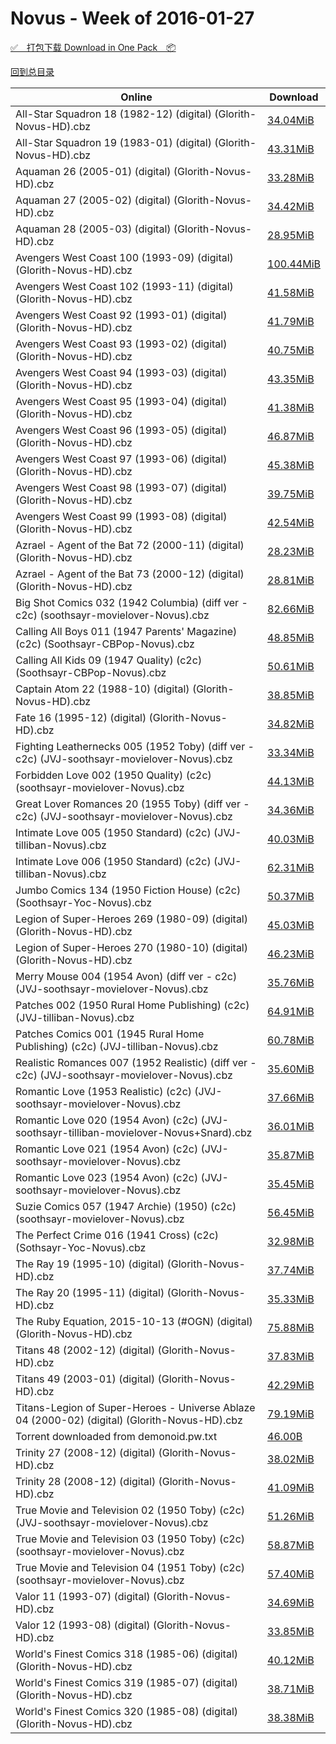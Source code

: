 # Novus - Week of 2016-01-27

[✅&emsp;打包下载 Download in One Pack&emsp;📦](https://pan.baidu.com/s/1qYhyY6o)

[回到总目录](https://github.com/alicewish/markdown/blob/master/Catalogs.md)



Online | Download
--- | ---
All-Star Squadron 18 (1982-12) (digital) (Glorith-Novus-HD).cbz | [34.04MiB](https://pan.baidu.com/s/1qYhyY6o#list/path=%2FNovus%20-%20Week%20of%202016%20Q1%2FNovus%20-%20Week%20of%202016-01-27%2F%E3%82%B5%E3%82%B3%E3%82%BF%E3%82%B9%E3%82%B3%E3%82%B9%E3%82%B3%E3%82%AF%E3%82%A8%E3%82%A2%E3%82%A8%E3%82%BB%E3%82%BF%E3%82%A2%E3%82%A2%E3%82%AA%E3%82%AF%E3%82%B5%E3%82%AA%E3%82%AD%E3%82%B9%E3%82%B9%E3%82%AA%E3%82%B1%E3%82%A2%E3%82%AA%E3%82%A6%E3%82%AF%E3%82%B5%E3%82%A8%E3%82%B7%E3%82%A8&parentPath=%2FNovus%20-%20Week%20of%202016%20Q1)
All-Star Squadron 19 (1983-01) (digital) (Glorith-Novus-HD).cbz | [43.31MiB](https://pan.baidu.com/s/1qYhyY6o#list/path=%2FNovus%20-%20Week%20of%202016%20Q1%2FNovus%20-%20Week%20of%202016-01-27%2F%E3%82%B7%E3%82%A8%E3%82%B7%E3%82%AB%E3%82%BB%E3%82%A8%E3%82%B5%E3%82%B7%E3%82%AD%E3%82%A6%E3%82%BD%E3%82%A4%E3%82%AB%E3%82%B3%E3%82%BF%E3%82%A4%E3%82%A6%E3%82%BD%E3%82%AB%E3%82%A6%E3%82%BF%E3%82%B9%E3%82%BD%E3%82%A2%E3%82%BF%E3%82%B1%E3%82%A4%E3%82%B7%E3%82%A2%E3%82%B5%E3%82%AB%E3%82%B5&parentPath=%2FNovus%20-%20Week%20of%202016%20Q1)
Aquaman 26 (2005-01) (digital) (Glorith-Novus-HD).cbz | [33.28MiB](https://pan.baidu.com/s/1qYhyY6o#list/path=%2FNovus%20-%20Week%20of%202016%20Q1%2FNovus%20-%20Week%20of%202016-01-27%2F%E3%82%B7%E3%82%B7%E3%82%B5%E3%82%AF%E3%82%A2%E3%82%B7%E3%82%B7%E3%82%B7%E3%82%B5%E3%82%A4%E3%82%BD%E3%82%AA%E3%82%AD%E3%82%B1%E3%82%BF%E3%82%A8%E3%82%AB%E3%82%B1%E3%82%AA%E3%82%A4%E3%82%BD%E3%82%BF%E3%82%AF%E3%82%B3%E3%82%A4%E3%82%AA%E3%82%AB%E3%82%A2%E3%82%BF%E3%82%BB%E3%82%B9%E3%82%AA&parentPath=%2FNovus%20-%20Week%20of%202016%20Q1)
Aquaman 27 (2005-02) (digital) (Glorith-Novus-HD).cbz | [34.42MiB](https://pan.baidu.com/s/1qYhyY6o#list/path=%2FNovus%20-%20Week%20of%202016%20Q1%2FNovus%20-%20Week%20of%202016-01-27%2F%E3%82%BB%E3%82%B3%E3%82%BF%E3%82%AD%E3%82%B1%E3%82%B3%E3%82%BB%E3%82%A4%E3%82%A2%E3%82%B5%E3%82%BB%E3%82%B9%E3%82%A8%E3%82%A2%E3%82%A8%E3%82%AA%E3%82%AB%E3%82%A6%E3%82%B7%E3%82%B5%E3%82%BF%E3%82%BF%E3%82%A4%E3%82%B1%E3%82%AA%E3%82%B7%E3%82%B3%E3%82%B3%E3%82%B5%E3%82%BB%E3%82%B7%E3%82%B9&parentPath=%2FNovus%20-%20Week%20of%202016%20Q1)
Aquaman 28 (2005-03) (digital) (Glorith-Novus-HD).cbz | [28.95MiB](https://pan.baidu.com/s/1qYhyY6o#list/path=%2FNovus%20-%20Week%20of%202016%20Q1%2FNovus%20-%20Week%20of%202016-01-27%2F%E3%82%B1%E3%82%B5%E3%82%B1%E3%82%B5%E3%82%BF%E3%82%B1%E3%82%A6%E3%82%AB%E3%82%B5%E3%82%A2%E3%82%BB%E3%82%BD%E3%82%AB%E3%82%A8%E3%82%A4%E3%82%A2%E3%82%AA%E3%82%BB%E3%82%B1%E3%82%A6%E3%82%AD%E3%82%A6%E3%82%B5%E3%82%BB%E3%82%BD%E3%82%AB%E3%82%A2%E3%82%B9%E3%82%A2%E3%82%BB%E3%82%B3%E3%82%B1&parentPath=%2FNovus%20-%20Week%20of%202016%20Q1)
Avengers West Coast 100 (1993-09) (digital) (Glorith-Novus-HD).cbz | [100.44MiB](https://pan.baidu.com/s/1qYhyY6o#list/path=%2FNovus%20-%20Week%20of%202016%20Q1%2FNovus%20-%20Week%20of%202016-01-27%2F%E3%82%B7%E3%82%AD%E3%82%B1%E3%82%BB%E3%82%B1%E3%82%B5%E3%82%B9%E3%82%AF%E3%82%AD%E3%82%A2%E3%82%BB%E3%82%AA%E3%82%B7%E3%82%AA%E3%82%AA%E3%82%A8%E3%82%AA%E3%82%A8%E3%82%BD%E3%82%A8%E3%82%B1%E3%82%A2%E3%82%B7%E3%82%BB%E3%82%BB%E3%82%B3%E3%82%A4%E3%82%A6%E3%82%B9%E3%82%AA%E3%82%BD%E3%82%B3&parentPath=%2FNovus%20-%20Week%20of%202016%20Q1)
Avengers West Coast 102 (1993-11) (digital) (Glorith-Novus-HD).cbz | [41.58MiB](https://pan.baidu.com/s/1qYhyY6o#list/path=%2FNovus%20-%20Week%20of%202016%20Q1%2FNovus%20-%20Week%20of%202016-01-27%2F%E3%82%AA%E3%82%A2%E3%82%BF%E3%82%B3%E3%82%BF%E3%82%B3%E3%82%A2%E3%82%B5%E3%82%A4%E3%82%AF%E3%82%A6%E3%82%B5%E3%82%AD%E3%82%B5%E3%82%B5%E3%82%A6%E3%82%A6%E3%82%AF%E3%82%AD%E3%82%AB%E3%82%BF%E3%82%AA%E3%82%A4%E3%82%AB%E3%82%AD%E3%82%BB%E3%82%A8%E3%82%B7%E3%82%A2%E3%82%B7%E3%82%B9%E3%82%AD&parentPath=%2FNovus%20-%20Week%20of%202016%20Q1)
Avengers West Coast 92 (1993-01) (digital) (Glorith-Novus-HD).cbz | [41.79MiB](https://pan.baidu.com/s/1qYhyY6o#list/path=%2FNovus%20-%20Week%20of%202016%20Q1%2FNovus%20-%20Week%20of%202016-01-27%2F%E3%82%A8%E3%82%AD%E3%82%BD%E3%82%B9%E3%82%B9%E3%82%BF%E3%82%AF%E3%82%B3%E3%82%B7%E3%82%A4%E3%82%BD%E3%82%AD%E3%82%BB%E3%82%BD%E3%82%B3%E3%82%AB%E3%82%A4%E3%82%A2%E3%82%A2%E3%82%A8%E3%82%AF%E3%82%AF%E3%82%AB%E3%82%B7%E3%82%BB%E3%82%B7%E3%82%AD%E3%82%B5%E3%82%B1%E3%82%B9%E3%82%AD%E3%82%AA&parentPath=%2FNovus%20-%20Week%20of%202016%20Q1)
Avengers West Coast 93 (1993-02) (digital) (Glorith-Novus-HD).cbz | [40.75MiB](https://pan.baidu.com/s/1qYhyY6o#list/path=%2FNovus%20-%20Week%20of%202016%20Q1%2FNovus%20-%20Week%20of%202016-01-27%2F%E3%82%AD%E3%82%A8%E3%82%BD%E3%82%B7%E3%82%B1%E3%82%A2%E3%82%B7%E3%82%B1%E3%82%BB%E3%82%B7%E3%82%BF%E3%82%BD%E3%82%A2%E3%82%B3%E3%82%AF%E3%82%A8%E3%82%AD%E3%82%BD%E3%82%A2%E3%82%B1%E3%82%BF%E3%82%BB%E3%82%A4%E3%82%A6%E3%82%A6%E3%82%AD%E3%82%B9%E3%82%AA%E3%82%BB%E3%82%BF%E3%82%AD%E3%82%B1&parentPath=%2FNovus%20-%20Week%20of%202016%20Q1)
Avengers West Coast 94 (1993-03) (digital) (Glorith-Novus-HD).cbz | [43.35MiB](https://pan.baidu.com/s/1qYhyY6o#list/path=%2FNovus%20-%20Week%20of%202016%20Q1%2FNovus%20-%20Week%20of%202016-01-27%2F%E3%82%B3%E3%82%A6%E3%82%AB%E3%82%A6%E3%82%AF%E3%82%B3%E3%82%B7%E3%82%B5%E3%82%BF%E3%82%AF%E3%82%AD%E3%82%B7%E3%82%A6%E3%82%BD%E3%82%B9%E3%82%B1%E3%82%A4%E3%82%AD%E3%82%A6%E3%82%BF%E3%82%BD%E3%82%B5%E3%82%A2%E3%82%AA%E3%82%A8%E3%82%AF%E3%82%BD%E3%82%AF%E3%82%B5%E3%82%BF%E3%82%A8%E3%82%AA&parentPath=%2FNovus%20-%20Week%20of%202016%20Q1)
Avengers West Coast 95 (1993-04) (digital) (Glorith-Novus-HD).cbz | [41.38MiB](https://pan.baidu.com/s/1qYhyY6o#list/path=%2FNovus%20-%20Week%20of%202016%20Q1%2FNovus%20-%20Week%20of%202016-01-27%2F%E3%82%B7%E3%82%BF%E3%82%B7%E3%82%BD%E3%82%AB%E3%82%AB%E3%82%A4%E3%82%AB%E3%82%B9%E3%82%AA%E3%82%A6%E3%82%AA%E3%82%AA%E3%82%A6%E3%82%BD%E3%82%A6%E3%82%B7%E3%82%BB%E3%82%AB%E3%82%BF%E3%82%AB%E3%82%BF%E3%82%AA%E3%82%BD%E3%82%AF%E3%82%AD%E3%82%A8%E3%82%AB%E3%82%A6%E3%82%B9%E3%82%A2%E3%82%AD&parentPath=%2FNovus%20-%20Week%20of%202016%20Q1)
Avengers West Coast 96 (1993-05) (digital) (Glorith-Novus-HD).cbz | [46.87MiB](https://pan.baidu.com/s/1qYhyY6o#list/path=%2FNovus%20-%20Week%20of%202016%20Q1%2FNovus%20-%20Week%20of%202016-01-27%2F%E3%82%AA%E3%82%A6%E3%82%AB%E3%82%B3%E3%82%A6%E3%82%A6%E3%82%B9%E3%82%BB%E3%82%AF%E3%82%A2%E3%82%B9%E3%82%A6%E3%82%B5%E3%82%A6%E3%82%BD%E3%82%B7%E3%82%A4%E3%82%BF%E3%82%AD%E3%82%B9%E3%82%AD%E3%82%B9%E3%82%A4%E3%82%AB%E3%82%AF%E3%82%AF%E3%82%BF%E3%82%A6%E3%82%A4%E3%82%A6%E3%82%B1%E3%82%B9&parentPath=%2FNovus%20-%20Week%20of%202016%20Q1)
Avengers West Coast 97 (1993-06) (digital) (Glorith-Novus-HD).cbz | [45.38MiB](https://pan.baidu.com/s/1qYhyY6o#list/path=%2FNovus%20-%20Week%20of%202016%20Q1%2FNovus%20-%20Week%20of%202016-01-27%2F%E3%82%B7%E3%82%BF%E3%82%AD%E3%82%A2%E3%82%BF%E3%82%AD%E3%82%BB%E3%82%B9%E3%82%BB%E3%82%B1%E3%82%BD%E3%82%B1%E3%82%AA%E3%82%AA%E3%82%BB%E3%82%AF%E3%82%AD%E3%82%AA%E3%82%A6%E3%82%A8%E3%82%B1%E3%82%A8%E3%82%A2%E3%82%BF%E3%82%BB%E3%82%A8%E3%82%AA%E3%82%A8%E3%82%BB%E3%82%B3%E3%82%AA%E3%82%B3&parentPath=%2FNovus%20-%20Week%20of%202016%20Q1)
Avengers West Coast 98 (1993-07) (digital) (Glorith-Novus-HD).cbz | [39.75MiB](https://pan.baidu.com/s/1qYhyY6o#list/path=%2FNovus%20-%20Week%20of%202016%20Q1%2FNovus%20-%20Week%20of%202016-01-27%2F%E3%82%AB%E3%82%A6%E3%82%BB%E3%82%A2%E3%82%A6%E3%82%A6%E3%82%BB%E3%82%B7%E3%82%AD%E3%82%AD%E3%82%A8%E3%82%B1%E3%82%B5%E3%82%B9%E3%82%AA%E3%82%AF%E3%82%A8%E3%82%B1%E3%82%A2%E3%82%AA%E3%82%BF%E3%82%B7%E3%82%A8%E3%82%B3%E3%82%AF%E3%82%A6%E3%82%A6%E3%82%B5%E3%82%A4%E3%82%AF%E3%82%BB%E3%82%BD&parentPath=%2FNovus%20-%20Week%20of%202016%20Q1)
Avengers West Coast 99 (1993-08) (digital) (Glorith-Novus-HD).cbz | [42.54MiB](https://pan.baidu.com/s/1qYhyY6o#list/path=%2FNovus%20-%20Week%20of%202016%20Q1%2FNovus%20-%20Week%20of%202016-01-27%2F%E3%82%B1%E3%82%AB%E3%82%AB%E3%82%AF%E3%82%A6%E3%82%B1%E3%82%BB%E3%82%AA%E3%82%A4%E3%82%A4%E3%82%AA%E3%82%B3%E3%82%A4%E3%82%AA%E3%82%B1%E3%82%AB%E3%82%AD%E3%82%B9%E3%82%A2%E3%82%AB%E3%82%B1%E3%82%A8%E3%82%BD%E3%82%B9%E3%82%BB%E3%82%A6%E3%82%A4%E3%82%BF%E3%82%BB%E3%82%AB%E3%82%B5%E3%82%A8&parentPath=%2FNovus%20-%20Week%20of%202016%20Q1)
Azrael - Agent of the Bat 72 (2000-11) (digital) (Glorith-Novus-HD).cbz | [28.23MiB](https://pan.baidu.com/s/1qYhyY6o#list/path=%2FNovus%20-%20Week%20of%202016%20Q1%2FNovus%20-%20Week%20of%202016-01-27%2F%E3%82%AF%E3%82%B9%E3%82%A4%E3%82%B7%E3%82%A2%E3%82%AB%E3%82%B9%E3%82%AB%E3%82%BF%E3%82%A8%E3%82%AA%E3%82%BF%E3%82%BD%E3%82%A6%E3%82%BF%E3%82%AB%E3%82%B9%E3%82%AB%E3%82%B7%E3%82%B9%E3%82%A6%E3%82%A6%E3%82%B9%E3%82%BF%E3%82%A6%E3%82%B9%E3%82%B9%E3%82%B7%E3%82%AB%E3%82%A8%E3%82%A6%E3%82%AF&parentPath=%2FNovus%20-%20Week%20of%202016%20Q1)
Azrael - Agent of the Bat 73 (2000-12) (digital) (Glorith-Novus-HD).cbz | [28.81MiB](https://pan.baidu.com/s/1qYhyY6o#list/path=%2FNovus%20-%20Week%20of%202016%20Q1%2FNovus%20-%20Week%20of%202016-01-27%2F%E3%82%BB%E3%82%BF%E3%82%AB%E3%82%BF%E3%82%B3%E3%82%B9%E3%82%B1%E3%82%B7%E3%82%A2%E3%82%A6%E3%82%A2%E3%82%AB%E3%82%A2%E3%82%A4%E3%82%B3%E3%82%B7%E3%82%A8%E3%82%AB%E3%82%BF%E3%82%BD%E3%82%B5%E3%82%B9%E3%82%B3%E3%82%A6%E3%82%B9%E3%82%B3%E3%82%BB%E3%82%B7%E3%82%B5%E3%82%A4%E3%82%AD%E3%82%B9&parentPath=%2FNovus%20-%20Week%20of%202016%20Q1)
Big Shot Comics 032 (1942 Columbia) (diff ver - c2c) (soothsayr-movielover-Novus).cbz | [82.66MiB](https://pan.baidu.com/s/1qYhyY6o#list/path=%2FNovus%20-%20Week%20of%202016%20Q1%2FNovus%20-%20Week%20of%202016-01-27%2F%E3%82%AF%E3%82%BB%E3%82%AD%E3%82%B7%E3%82%B9%E3%82%BF%E3%82%B7%E3%82%A2%E3%82%A4%E3%82%A8%E3%82%B7%E3%82%A4%E3%82%A6%E3%82%BF%E3%82%B9%E3%82%A2%E3%82%B5%E3%82%BD%E3%82%A6%E3%82%B3%E3%82%A4%E3%82%AF%E3%82%BD%E3%82%A8%E3%82%A6%E3%82%A6%E3%82%A2%E3%82%A4%E3%82%B7%E3%82%B7%E3%82%AF%E3%82%A4&parentPath=%2FNovus%20-%20Week%20of%202016%20Q1)
Calling All Boys 011 (1947 Parents' Magazine) (c2c) (Soothsayr-CBPop-Novus).cbz | [48.85MiB](https://pan.baidu.com/s/1qYhyY6o#list/path=%2FNovus%20-%20Week%20of%202016%20Q1%2FNovus%20-%20Week%20of%202016-01-27%2F%E3%82%B3%E3%82%B9%E3%82%A4%E3%82%B7%E3%82%B7%E3%82%AF%E3%82%AD%E3%82%AD%E3%82%A8%E3%82%B3%E3%82%B7%E3%82%B3%E3%82%AD%E3%82%AB%E3%82%A8%E3%82%B3%E3%82%A2%E3%82%A6%E3%82%A4%E3%82%AB%E3%82%A6%E3%82%BF%E3%82%AD%E3%82%BD%E3%82%AD%E3%82%A6%E3%82%B5%E3%82%BB%E3%82%B3%E3%82%AB%E3%82%B5%E3%82%AA&parentPath=%2FNovus%20-%20Week%20of%202016%20Q1)
Calling All Kids 09 (1947 Quality) (c2c) (Soothsayr-CBPop-Novus).cbz | [50.61MiB](https://pan.baidu.com/s/1qYhyY6o#list/path=%2FNovus%20-%20Week%20of%202016%20Q1%2FNovus%20-%20Week%20of%202016-01-27%2F%E3%82%A2%E3%82%AD%E3%82%A8%E3%82%BF%E3%82%B3%E3%82%BD%E3%82%BD%E3%82%AA%E3%82%A2%E3%82%AF%E3%82%AA%E3%82%B7%E3%82%AF%E3%82%A2%E3%82%B3%E3%82%BF%E3%82%AB%E3%82%B1%E3%82%A8%E3%82%B5%E3%82%AB%E3%82%BB%E3%82%BB%E3%82%B7%E3%82%B5%E3%82%A8%E3%82%A8%E3%82%B1%E3%82%B9%E3%82%A2%E3%82%A6%E3%82%AD&parentPath=%2FNovus%20-%20Week%20of%202016%20Q1)
Captain Atom 22 (1988-10) (digital) (Glorith-Novus-HD).cbz | [38.85MiB](https://pan.baidu.com/s/1qYhyY6o#list/path=%2FNovus%20-%20Week%20of%202016%20Q1%2FNovus%20-%20Week%20of%202016-01-27%2F%E3%82%B9%E3%82%BD%E3%82%B9%E3%82%BF%E3%82%BD%E3%82%B1%E3%82%B5%E3%82%BB%E3%82%B9%E3%82%B5%E3%82%AB%E3%82%AB%E3%82%BD%E3%82%A2%E3%82%BD%E3%82%B7%E3%82%AB%E3%82%BB%E3%82%BD%E3%82%B1%E3%82%A6%E3%82%B1%E3%82%AD%E3%82%AA%E3%82%AB%E3%82%A2%E3%82%AD%E3%82%B1%E3%82%A2%E3%82%B5%E3%82%AF%E3%82%AD&parentPath=%2FNovus%20-%20Week%20of%202016%20Q1)
Fate 16 (1995-12) (digital) (Glorith-Novus-HD).cbz | [34.82MiB](https://pan.baidu.com/s/1qYhyY6o#list/path=%2FNovus%20-%20Week%20of%202016%20Q1%2FNovus%20-%20Week%20of%202016-01-27%2F%E3%82%B9%E3%82%A2%E3%82%A4%E3%82%BD%E3%82%B3%E3%82%A6%E3%82%B9%E3%82%B9%E3%82%BB%E3%82%B1%E3%82%A4%E3%82%A8%E3%82%AF%E3%82%BD%E3%82%AF%E3%82%A6%E3%82%B5%E3%82%B1%E3%82%B1%E3%82%A2%E3%82%A4%E3%82%A8%E3%82%B7%E3%82%AB%E3%82%AA%E3%82%A2%E3%82%A4%E3%82%B1%E3%82%B3%E3%82%BB%E3%82%BB%E3%82%AB&parentPath=%2FNovus%20-%20Week%20of%202016%20Q1)
Fighting Leathernecks 005 (1952 Toby) (diff ver - c2c) (JVJ-soothsayr-movielover-Novus).cbz | [33.34MiB](https://pan.baidu.com/s/1qYhyY6o#list/path=%2FNovus%20-%20Week%20of%202016%20Q1%2FNovus%20-%20Week%20of%202016-01-27%2F%E3%82%BF%E3%82%B1%E3%82%BF%E3%82%AF%E3%82%AD%E3%82%B9%E3%82%A2%E3%82%A6%E3%82%B7%E3%82%A8%E3%82%BD%E3%82%AD%E3%82%A2%E3%82%B3%E3%82%A6%E3%82%AA%E3%82%A2%E3%82%AA%E3%82%AA%E3%82%A4%E3%82%B3%E3%82%B1%E3%82%BF%E3%82%AA%E3%82%AB%E3%82%AF%E3%82%A2%E3%82%AA%E3%82%BD%E3%82%AF%E3%82%AD%E3%82%AA&parentPath=%2FNovus%20-%20Week%20of%202016%20Q1)
Forbidden Love 002 (1950 Quality) (c2c) (soothsayr-movielover-Novus).cbz | [44.13MiB](https://pan.baidu.com/s/1qYhyY6o#list/path=%2FNovus%20-%20Week%20of%202016%20Q1%2FNovus%20-%20Week%20of%202016-01-27%2F%E3%82%A8%E3%82%AF%E3%82%AD%E3%82%B9%E3%82%AA%E3%82%AA%E3%82%AD%E3%82%B3%E3%82%B9%E3%82%BF%E3%82%AF%E3%82%B1%E3%82%A6%E3%82%AD%E3%82%A8%E3%82%B1%E3%82%AB%E3%82%B1%E3%82%A8%E3%82%AA%E3%82%BB%E3%82%A2%E3%82%AB%E3%82%AF%E3%82%AB%E3%82%AF%E3%82%B9%E3%82%A2%E3%82%A8%E3%82%A6%E3%82%B7%E3%82%A8&parentPath=%2FNovus%20-%20Week%20of%202016%20Q1)
Great Lover Romances 20 (1955 Toby) (diff ver - c2c) (JVJ-soothsayr-movielover-Novus).cbz | [34.36MiB](https://pan.baidu.com/s/1qYhyY6o#list/path=%2FNovus%20-%20Week%20of%202016%20Q1%2FNovus%20-%20Week%20of%202016-01-27%2F%E3%82%B3%E3%82%AF%E3%82%BF%E3%82%A2%E3%82%B7%E3%82%B9%E3%82%BF%E3%82%AB%E3%82%A2%E3%82%BD%E3%82%BF%E3%82%AF%E3%82%B9%E3%82%AF%E3%82%B1%E3%82%B7%E3%82%B3%E3%82%AB%E3%82%AB%E3%82%AD%E3%82%BF%E3%82%AF%E3%82%BF%E3%82%A2%E3%82%B1%E3%82%B5%E3%82%A6%E3%82%A2%E3%82%B3%E3%82%B7%E3%82%BF%E3%82%A4&parentPath=%2FNovus%20-%20Week%20of%202016%20Q1)
Intimate Love 005 (1950 Standard) (c2c) (JVJ-tilliban-Novus).cbz | [40.03MiB](https://pan.baidu.com/s/1qYhyY6o#list/path=%2FNovus%20-%20Week%20of%202016%20Q1%2FNovus%20-%20Week%20of%202016-01-27%2F%E3%82%B3%E3%82%B9%E3%82%B5%E3%82%B3%E3%82%B3%E3%82%AD%E3%82%B1%E3%82%A2%E3%82%A8%E3%82%A6%E3%82%BD%E3%82%A4%E3%82%A8%E3%82%A8%E3%82%B9%E3%82%B5%E3%82%AB%E3%82%A2%E3%82%B1%E3%82%AB%E3%82%A6%E3%82%BB%E3%82%B9%E3%82%AB%E3%82%AA%E3%82%AB%E3%82%B9%E3%82%B5%E3%82%BD%E3%82%AF%E3%82%B7%E3%82%AB&parentPath=%2FNovus%20-%20Week%20of%202016%20Q1)
Intimate Love 006 (1950 Standard) (c2c) (JVJ-tilliban-Novus).cbz | [62.31MiB](https://pan.baidu.com/s/1qYhyY6o#list/path=%2FNovus%20-%20Week%20of%202016%20Q1%2FNovus%20-%20Week%20of%202016-01-27%2F%E3%82%A2%E3%82%AD%E3%82%AD%E3%82%A8%E3%82%AD%E3%82%B3%E3%82%BF%E3%82%AF%E3%82%AB%E3%82%AF%E3%82%AB%E3%82%A8%E3%82%B3%E3%82%B7%E3%82%A2%E3%82%AB%E3%82%BF%E3%82%AF%E3%82%A4%E3%82%A4%E3%82%A2%E3%82%B5%E3%82%BD%E3%82%A2%E3%82%BF%E3%82%B7%E3%82%BB%E3%82%A4%E3%82%AA%E3%82%A2%E3%82%AA%E3%82%AD&parentPath=%2FNovus%20-%20Week%20of%202016%20Q1)
Jumbo Comics 134 (1950 Fiction House) (c2c) (Soothsayr-Yoc-Novus).cbz | [50.37MiB](https://pan.baidu.com/s/1qYhyY6o#list/path=%2FNovus%20-%20Week%20of%202016%20Q1%2FNovus%20-%20Week%20of%202016-01-27%2F%E3%82%B5%E3%82%BB%E3%82%A4%E3%82%A4%E3%82%AA%E3%82%B9%E3%82%BF%E3%82%B3%E3%82%B7%E3%82%B1%E3%82%BD%E3%82%BF%E3%82%B9%E3%82%AF%E3%82%A2%E3%82%BF%E3%82%B3%E3%82%B1%E3%82%AA%E3%82%B5%E3%82%B7%E3%82%AD%E3%82%A8%E3%82%B3%E3%82%B1%E3%82%AF%E3%82%B1%E3%82%B9%E3%82%A4%E3%82%AF%E3%82%B5%E3%82%BD&parentPath=%2FNovus%20-%20Week%20of%202016%20Q1)
Legion of Super-Heroes 269 (1980-09) (digital) (Glorith-Novus-HD).cbz | [45.03MiB](https://pan.baidu.com/s/1qYhyY6o#list/path=%2FNovus%20-%20Week%20of%202016%20Q1%2FNovus%20-%20Week%20of%202016-01-27%2F%E3%82%BD%E3%82%BD%E3%82%A6%E3%82%B7%E3%82%BF%E3%82%B7%E3%82%AB%E3%82%BD%E3%82%B5%E3%82%B1%E3%82%A6%E3%82%B3%E3%82%B9%E3%82%AD%E3%82%B5%E3%82%AA%E3%82%A8%E3%82%BF%E3%82%B5%E3%82%BF%E3%82%A6%E3%82%A2%E3%82%B5%E3%82%A4%E3%82%A8%E3%82%AA%E3%82%AF%E3%82%B9%E3%82%BF%E3%82%BB%E3%82%A8%E3%82%B5&parentPath=%2FNovus%20-%20Week%20of%202016%20Q1)
Legion of Super-Heroes 270 (1980-10) (digital) (Glorith-Novus-HD).cbz | [46.23MiB](https://pan.baidu.com/s/1qYhyY6o#list/path=%2FNovus%20-%20Week%20of%202016%20Q1%2FNovus%20-%20Week%20of%202016-01-27%2F%E3%82%B1%E3%82%B9%E3%82%BF%E3%82%B1%E3%82%AF%E3%82%AB%E3%82%A2%E3%82%AB%E3%82%A8%E3%82%A8%E3%82%B7%E3%82%A6%E3%82%BF%E3%82%B7%E3%82%AF%E3%82%AB%E3%82%A8%E3%82%BF%E3%82%AD%E3%82%A6%E3%82%BF%E3%82%AA%E3%82%BD%E3%82%A2%E3%82%B1%E3%82%A8%E3%82%BF%E3%82%A6%E3%82%B5%E3%82%BF%E3%82%A4%E3%82%B7&parentPath=%2FNovus%20-%20Week%20of%202016%20Q1)
Merry Mouse 004 (1954 Avon) (diff ver - c2c) (JVJ-soothsayr-movielover-Novus).cbz | [35.76MiB](https://pan.baidu.com/s/1qYhyY6o#list/path=%2FNovus%20-%20Week%20of%202016%20Q1%2FNovus%20-%20Week%20of%202016-01-27%2F%E3%82%AD%E3%82%A2%E3%82%B1%E3%82%BD%E3%82%A2%E3%82%BD%E3%82%A6%E3%82%BD%E3%82%A6%E3%82%B9%E3%82%AD%E3%82%AA%E3%82%B1%E3%82%B3%E3%82%BD%E3%82%B1%E3%82%AF%E3%82%A2%E3%82%BD%E3%82%B9%E3%82%BD%E3%82%BD%E3%82%B7%E3%82%BD%E3%82%A6%E3%82%BB%E3%82%B9%E3%82%A4%E3%82%A8%E3%82%B9%E3%82%BF%E3%82%A2&parentPath=%2FNovus%20-%20Week%20of%202016%20Q1)
Patches 002 (1950 Rural Home Publishing) (c2c) (JVJ-tilliban-Novus).cbz | [64.91MiB](https://pan.baidu.com/s/1qYhyY6o#list/path=%2FNovus%20-%20Week%20of%202016%20Q1%2FNovus%20-%20Week%20of%202016-01-27%2F%E3%82%B9%E3%82%AD%E3%82%AD%E3%82%BD%E3%82%AA%E3%82%B1%E3%82%AA%E3%82%AD%E3%82%B9%E3%82%B1%E3%82%B3%E3%82%BD%E3%82%B1%E3%82%AF%E3%82%AD%E3%82%BD%E3%82%BD%E3%82%BB%E3%82%B7%E3%82%B9%E3%82%BF%E3%82%B1%E3%82%B5%E3%82%AA%E3%82%AB%E3%82%A2%E3%82%B9%E3%82%B1%E3%82%B1%E3%82%A8%E3%82%BD%E3%82%A2&parentPath=%2FNovus%20-%20Week%20of%202016%20Q1)
Patches Comics 001 (1945 Rural Home Publishing) (c2c) (JVJ-tilliban-Novus).cbz | [60.78MiB](https://pan.baidu.com/s/1qYhyY6o#list/path=%2FNovus%20-%20Week%20of%202016%20Q1%2FNovus%20-%20Week%20of%202016-01-27%2F%E3%82%B9%E3%82%BD%E3%82%AA%E3%82%B9%E3%82%B7%E3%82%AB%E3%82%B1%E3%82%AD%E3%82%BF%E3%82%BB%E3%82%AD%E3%82%AF%E3%82%AD%E3%82%A2%E3%82%BF%E3%82%AA%E3%82%A2%E3%82%AD%E3%82%AD%E3%82%B7%E3%82%BD%E3%82%A8%E3%82%AD%E3%82%AB%E3%82%BF%E3%82%A6%E3%82%B7%E3%82%BF%E3%82%AF%E3%82%B3%E3%82%BF%E3%82%AF&parentPath=%2FNovus%20-%20Week%20of%202016%20Q1)
Realistic Romances 007 (1952 Realistic) (diff ver - c2c) (JVJ-soothsayr-movielover-Novus).cbz | [35.60MiB](https://pan.baidu.com/s/1qYhyY6o#list/path=%2FNovus%20-%20Week%20of%202016%20Q1%2FNovus%20-%20Week%20of%202016-01-27%2F%E3%82%A2%E3%82%B5%E3%82%B5%E3%82%B7%E3%82%B1%E3%82%A6%E3%82%B7%E3%82%A4%E3%82%B7%E3%82%A6%E3%82%B3%E3%82%A6%E3%82%BF%E3%82%BB%E3%82%BD%E3%82%B9%E3%82%A8%E3%82%BB%E3%82%BB%E3%82%B3%E3%82%AD%E3%82%AD%E3%82%BD%E3%82%B7%E3%82%BB%E3%82%AB%E3%82%B5%E3%82%AA%E3%82%B7%E3%82%A4%E3%82%AD%E3%82%BF&parentPath=%2FNovus%20-%20Week%20of%202016%20Q1)
Romantic Love (1953 Realistic) (c2c) (JVJ-soothsayr-movielover-Novus).cbz | [37.66MiB](https://pan.baidu.com/s/1qYhyY6o#list/path=%2FNovus%20-%20Week%20of%202016%20Q1%2FNovus%20-%20Week%20of%202016-01-27%2F%E3%82%A4%E3%82%B3%E3%82%BF%E3%82%A8%E3%82%B7%E3%82%AD%E3%82%B9%E3%82%AA%E3%82%B3%E3%82%A4%E3%82%A6%E3%82%B5%E3%82%B5%E3%82%AF%E3%82%BD%E3%82%A8%E3%82%BB%E3%82%A8%E3%82%A6%E3%82%B5%E3%82%AB%E3%82%A6%E3%82%A4%E3%82%B7%E3%82%A6%E3%82%BF%E3%82%BB%E3%82%AD%E3%82%BD%E3%82%AB%E3%82%AA%E3%82%B7&parentPath=%2FNovus%20-%20Week%20of%202016%20Q1)
Romantic Love 020 (1954 Avon) (c2c) (JVJ-soothsayr-tilliban-movielover-Novus+Snard).cbz | [36.01MiB](https://pan.baidu.com/s/1qYhyY6o#list/path=%2FNovus%20-%20Week%20of%202016%20Q1%2FNovus%20-%20Week%20of%202016-01-27%2F%E3%82%AB%E3%82%A4%E3%82%A8%E3%82%BD%E3%82%A4%E3%82%A8%E3%82%A4%E3%82%AF%E3%82%BB%E3%82%AF%E3%82%A6%E3%82%AB%E3%82%A2%E3%82%B3%E3%82%AA%E3%82%BD%E3%82%B9%E3%82%BF%E3%82%AB%E3%82%B3%E3%82%B1%E3%82%AA%E3%82%A8%E3%82%BD%E3%82%B3%E3%82%AD%E3%82%AB%E3%82%BF%E3%82%AD%E3%82%B7%E3%82%A2%E3%82%A2&parentPath=%2FNovus%20-%20Week%20of%202016%20Q1)
Romantic Love 021 (1954 Avon) (c2c) (JVJ-soothsayr-movielover-Novus).cbz | [35.87MiB](https://pan.baidu.com/s/1qYhyY6o#list/path=%2FNovus%20-%20Week%20of%202016%20Q1%2FNovus%20-%20Week%20of%202016-01-27%2F%E3%82%AF%E3%82%B5%E3%82%AF%E3%82%B7%E3%82%A4%E3%82%B3%E3%82%A6%E3%82%A2%E3%82%A4%E3%82%BF%E3%82%A6%E3%82%AB%E3%82%B3%E3%82%A8%E3%82%A6%E3%82%B3%E3%82%A4%E3%82%B9%E3%82%B5%E3%82%BD%E3%82%A2%E3%82%BB%E3%82%AD%E3%82%A4%E3%82%BD%E3%82%B5%E3%82%BB%E3%82%A8%E3%82%B3%E3%82%A8%E3%82%AA%E3%82%B3&parentPath=%2FNovus%20-%20Week%20of%202016%20Q1)
Romantic Love 023 (1954 Avon) (c2c) (JVJ-soothsayr-movielover-Novus).cbz | [35.45MiB](https://pan.baidu.com/s/1qYhyY6o#list/path=%2FNovus%20-%20Week%20of%202016%20Q1%2FNovus%20-%20Week%20of%202016-01-27%2F%E3%82%A2%E3%82%A8%E3%82%AF%E3%82%B3%E3%82%A8%E3%82%BB%E3%82%AA%E3%82%B7%E3%82%B3%E3%82%A4%E3%82%AB%E3%82%AB%E3%82%BD%E3%82%A2%E3%82%A8%E3%82%B1%E3%82%AB%E3%82%AB%E3%82%A8%E3%82%AB%E3%82%AD%E3%82%BF%E3%82%A4%E3%82%A2%E3%82%A6%E3%82%B9%E3%82%AD%E3%82%A6%E3%82%A2%E3%82%AB%E3%82%AA%E3%82%BF&parentPath=%2FNovus%20-%20Week%20of%202016%20Q1)
Suzie Comics 057 (1947 Archie) (1950) (c2c) (soothsayr-movielover-Novus).cbz | [56.45MiB](https://pan.baidu.com/s/1qYhyY6o#list/path=%2FNovus%20-%20Week%20of%202016%20Q1%2FNovus%20-%20Week%20of%202016-01-27%2F%E3%82%AF%E3%82%B3%E3%82%A6%E3%82%B7%E3%82%A6%E3%82%A8%E3%82%B1%E3%82%A6%E3%82%A4%E3%82%B9%E3%82%B3%E3%82%BD%E3%82%A8%E3%82%AA%E3%82%B1%E3%82%B9%E3%82%AD%E3%82%AB%E3%82%A8%E3%82%BD%E3%82%BB%E3%82%BF%E3%82%A8%E3%82%B1%E3%82%BF%E3%82%A2%E3%82%BD%E3%82%BF%E3%82%B1%E3%82%A4%E3%82%AF%E3%82%A8&parentPath=%2FNovus%20-%20Week%20of%202016%20Q1)
The Perfect Crime 016 (1941 Cross) (c2c) (Sothsayr-Yoc-Novus).cbz | [32.98MiB](https://pan.baidu.com/s/1qYhyY6o#list/path=%2FNovus%20-%20Week%20of%202016%20Q1%2FNovus%20-%20Week%20of%202016-01-27%2F%E3%82%AA%E3%82%BB%E3%82%AA%E3%82%BD%E3%82%AA%E3%82%A4%E3%82%AF%E3%82%B1%E3%82%A4%E3%82%BF%E3%82%A2%E3%82%BF%E3%82%A4%E3%82%A8%E3%82%AA%E3%82%AD%E3%82%A6%E3%82%AB%E3%82%A8%E3%82%B9%E3%82%A2%E3%82%BF%E3%82%B7%E3%82%A2%E3%82%BF%E3%82%AD%E3%82%B9%E3%82%AF%E3%82%BD%E3%82%A8%E3%82%B9%E3%82%AF&parentPath=%2FNovus%20-%20Week%20of%202016%20Q1)
The Ray 19 (1995-10) (digital) (Glorith-Novus-HD).cbz | [37.74MiB](https://pan.baidu.com/s/1qYhyY6o#list/path=%2FNovus%20-%20Week%20of%202016%20Q1%2FNovus%20-%20Week%20of%202016-01-27%2F%E3%82%A8%E3%82%B5%E3%82%A8%E3%82%AB%E3%82%A4%E3%82%AF%E3%82%A2%E3%82%AF%E3%82%B9%E3%82%AF%E3%82%A8%E3%82%A6%E3%82%B7%E3%82%A6%E3%82%AA%E3%82%AD%E3%82%A4%E3%82%A8%E3%82%AA%E3%82%A4%E3%82%BB%E3%82%B5%E3%82%B7%E3%82%B1%E3%82%A6%E3%82%B7%E3%82%BD%E3%82%B1%E3%82%B1%E3%82%A6%E3%82%AB%E3%82%BB&parentPath=%2FNovus%20-%20Week%20of%202016%20Q1)
The Ray 20 (1995-11) (digital) (Glorith-Novus-HD).cbz | [35.33MiB](https://pan.baidu.com/s/1qYhyY6o#list/path=%2FNovus%20-%20Week%20of%202016%20Q1%2FNovus%20-%20Week%20of%202016-01-27%2F%E3%82%B7%E3%82%B5%E3%82%BB%E3%82%B5%E3%82%AA%E3%82%B9%E3%82%BB%E3%82%AD%E3%82%A8%E3%82%B1%E3%82%BF%E3%82%A6%E3%82%B5%E3%82%BB%E3%82%B5%E3%82%BF%E3%82%B3%E3%82%A6%E3%82%AB%E3%82%B7%E3%82%A4%E3%82%A2%E3%82%B9%E3%82%B7%E3%82%BD%E3%82%A4%E3%82%BF%E3%82%A4%E3%82%B7%E3%82%B9%E3%82%A2%E3%82%B7&parentPath=%2FNovus%20-%20Week%20of%202016%20Q1)
The Ruby Equation, 2015-10-13 (#OGN) (digital) (Glorith-Novus-HD).cbz | [75.88MiB](https://pan.baidu.com/s/1qYhyY6o#list/path=%2FNovus%20-%20Week%20of%202016%20Q1%2FNovus%20-%20Week%20of%202016-01-27%2F%E3%82%A6%E3%82%B3%E3%82%B3%E3%82%A8%E3%82%B3%E3%82%A8%E3%82%A2%E3%82%AA%E3%82%A2%E3%82%A8%E3%82%BB%E3%82%B7%E3%82%B5%E3%82%B9%E3%82%AF%E3%82%A4%E3%82%B5%E3%82%B3%E3%82%BF%E3%82%B5%E3%82%BD%E3%82%A6%E3%82%BF%E3%82%A6%E3%82%AA%E3%82%BB%E3%82%B7%E3%82%B7%E3%82%B5%E3%82%AB%E3%82%B9%E3%82%A8&parentPath=%2FNovus%20-%20Week%20of%202016%20Q1)
Titans 48 (2002-12) (digital) (Glorith-Novus-HD).cbz | [37.83MiB](https://pan.baidu.com/s/1qYhyY6o#list/path=%2FNovus%20-%20Week%20of%202016%20Q1%2FNovus%20-%20Week%20of%202016-01-27%2F%E3%82%AA%E3%82%B5%E3%82%BB%E3%82%AD%E3%82%AB%E3%82%AA%E3%82%BD%E3%82%AB%E3%82%B5%E3%82%BD%E3%82%BF%E3%82%AD%E3%82%A4%E3%82%AB%E3%82%BD%E3%82%A4%E3%82%A8%E3%82%B7%E3%82%BF%E3%82%BD%E3%82%A6%E3%82%B1%E3%82%B1%E3%82%B5%E3%82%B1%E3%82%B3%E3%82%B7%E3%82%A4%E3%82%B5%E3%82%AB%E3%82%AD%E3%82%AB&parentPath=%2FNovus%20-%20Week%20of%202016%20Q1)
Titans 49 (2003-01) (digital) (Glorith-Novus-HD).cbz | [42.29MiB](https://pan.baidu.com/s/1qYhyY6o#list/path=%2FNovus%20-%20Week%20of%202016%20Q1%2FNovus%20-%20Week%20of%202016-01-27%2F%E3%82%BD%E3%82%BF%E3%82%AF%E3%82%B5%E3%82%BD%E3%82%B9%E3%82%AD%E3%82%AD%E3%82%AA%E3%82%A6%E3%82%B9%E3%82%B7%E3%82%AB%E3%82%BB%E3%82%B5%E3%82%A2%E3%82%AF%E3%82%B1%E3%82%A8%E3%82%A6%E3%82%BF%E3%82%A6%E3%82%BF%E3%82%B1%E3%82%BB%E3%82%AF%E3%82%BF%E3%82%BB%E3%82%B9%E3%82%A2%E3%82%AD%E3%82%AA&parentPath=%2FNovus%20-%20Week%20of%202016%20Q1)
Titans-Legion of Super-Heroes - Universe Ablaze 04 (2000-02) (digital) (Glorith-Novus-HD).cbz | [79.19MiB](https://pan.baidu.com/s/1qYhyY6o#list/path=%2FNovus%20-%20Week%20of%202016%20Q1%2FNovus%20-%20Week%20of%202016-01-27%2F%E3%82%B5%E3%82%B9%E3%82%A2%E3%82%BF%E3%82%A8%E3%82%BF%E3%82%B7%E3%82%A4%E3%82%BB%E3%82%AF%E3%82%AB%E3%82%A2%E3%82%BF%E3%82%AD%E3%82%BB%E3%82%A6%E3%82%B7%E3%82%A6%E3%82%BB%E3%82%B9%E3%82%B3%E3%82%BB%E3%82%AB%E3%82%AF%E3%82%B7%E3%82%AF%E3%82%B3%E3%82%B1%E3%82%A2%E3%82%BD%E3%82%AA%E3%82%B9&parentPath=%2FNovus%20-%20Week%20of%202016%20Q1)
Torrent downloaded from demonoid.pw.txt | [46.00B](https://pan.baidu.com/s/1qYhyY6o#list/path=%2FNovus%20-%20Week%20of%202016%20Q1%2FNovus%20-%20Week%20of%202016-01-27%2F%E3%82%B7%E3%82%B5%E3%82%AD%E3%82%B5%E3%82%B1%E3%82%A6%E3%82%AA%E3%82%BD%E3%82%B7%E3%82%BF%E3%82%AA%E3%82%AD%E3%82%AF%E3%82%B3%E3%82%B1%E3%82%BB%E3%82%A6%E3%82%BF%E3%82%B3%E3%82%A4%E3%82%BF%E3%82%A2%E3%82%AB%E3%82%BB%E3%82%B3%E3%82%AD%E3%82%AD%E3%82%BB%E3%82%B7%E3%82%AA%E3%82%B9%E3%82%AB&parentPath=%2FNovus%20-%20Week%20of%202016%20Q1)
Trinity 27 (2008-12) (digital) (Glorith-Novus-HD).cbz | [38.02MiB](https://pan.baidu.com/s/1qYhyY6o#list/path=%2FNovus%20-%20Week%20of%202016%20Q1%2FNovus%20-%20Week%20of%202016-01-27%2F%E3%82%BD%E3%82%B9%E3%82%B3%E3%82%AB%E3%82%AB%E3%82%BB%E3%82%BB%E3%82%BB%E3%82%BD%E3%82%B7%E3%82%AA%E3%82%AF%E3%82%AD%E3%82%B3%E3%82%BF%E3%82%B3%E3%82%AB%E3%82%AB%E3%82%AB%E3%82%AA%E3%82%AD%E3%82%A6%E3%82%B7%E3%82%A8%E3%82%A4%E3%82%BB%E3%82%BF%E3%82%AF%E3%82%AD%E3%82%A6%E3%82%A6%E3%82%A2&parentPath=%2FNovus%20-%20Week%20of%202016%20Q1)
Trinity 28 (2008-12) (digital) (Glorith-Novus-HD).cbz | [41.09MiB](https://pan.baidu.com/s/1qYhyY6o#list/path=%2FNovus%20-%20Week%20of%202016%20Q1%2FNovus%20-%20Week%20of%202016-01-27%2F%E3%82%B5%E3%82%AA%E3%82%AA%E3%82%B7%E3%82%B1%E3%82%B5%E3%82%AB%E3%82%AA%E3%82%B3%E3%82%BD%E3%82%A2%E3%82%BF%E3%82%A8%E3%82%A6%E3%82%BB%E3%82%BF%E3%82%AB%E3%82%A4%E3%82%B7%E3%82%BB%E3%82%BB%E3%82%AB%E3%82%AA%E3%82%BB%E3%82%B9%E3%82%A6%E3%82%BB%E3%82%B3%E3%82%A4%E3%82%BF%E3%82%AF%E3%82%AF&parentPath=%2FNovus%20-%20Week%20of%202016%20Q1)
True Movie and Television 02 (1950 Toby) (c2c) (JVJ-soothsayr-movielover-Novus).cbz | [51.26MiB](https://pan.baidu.com/s/1qYhyY6o#list/path=%2FNovus%20-%20Week%20of%202016%20Q1%2FNovus%20-%20Week%20of%202016-01-27%2F%E3%82%BF%E3%82%B1%E3%82%BF%E3%82%B1%E3%82%B3%E3%82%AF%E3%82%A6%E3%82%AA%E3%82%A8%E3%82%BF%E3%82%AF%E3%82%BF%E3%82%B1%E3%82%B1%E3%82%AB%E3%82%B7%E3%82%BD%E3%82%BB%E3%82%AF%E3%82%A8%E3%82%AB%E3%82%AD%E3%82%B1%E3%82%B1%E3%82%AB%E3%82%AF%E3%82%A8%E3%82%B5%E3%82%AD%E3%82%AA%E3%82%A6%E3%82%AA&parentPath=%2FNovus%20-%20Week%20of%202016%20Q1)
True Movie and Television 03 (1950 Toby) (c2c) (soothsayr-movielover-Novus).cbz | [58.87MiB](https://pan.baidu.com/s/1qYhyY6o#list/path=%2FNovus%20-%20Week%20of%202016%20Q1%2FNovus%20-%20Week%20of%202016-01-27%2F%E3%82%B3%E3%82%B7%E3%82%BD%E3%82%AD%E3%82%BF%E3%82%B1%E3%82%AB%E3%82%AA%E3%82%AB%E3%82%AF%E3%82%AB%E3%82%AA%E3%82%A6%E3%82%BB%E3%82%AD%E3%82%B9%E3%82%B9%E3%82%AF%E3%82%BD%E3%82%AB%E3%82%B5%E3%82%A4%E3%82%B5%E3%82%A8%E3%82%AB%E3%82%AD%E3%82%BB%E3%82%A8%E3%82%B3%E3%82%AF%E3%82%B1%E3%82%B3&parentPath=%2FNovus%20-%20Week%20of%202016%20Q1)
True Movie and Television 04 (1951 Toby) (c2c) (soothsayr-movielover-Novus).cbz | [57.40MiB](https://pan.baidu.com/s/1qYhyY6o#list/path=%2FNovus%20-%20Week%20of%202016%20Q1%2FNovus%20-%20Week%20of%202016-01-27%2F%E3%82%B1%E3%82%B9%E3%82%A6%E3%82%AA%E3%82%B9%E3%82%A6%E3%82%A2%E3%82%A2%E3%82%B3%E3%82%A4%E3%82%B7%E3%82%B9%E3%82%BF%E3%82%BD%E3%82%B5%E3%82%AF%E3%82%BB%E3%82%A6%E3%82%B1%E3%82%BB%E3%82%AA%E3%82%B1%E3%82%BD%E3%82%AA%E3%82%AD%E3%82%A6%E3%82%AF%E3%82%B9%E3%82%BD%E3%82%A2%E3%82%B9%E3%82%BB&parentPath=%2FNovus%20-%20Week%20of%202016%20Q1)
Valor 11 (1993-07) (digital) (Glorith-Novus-HD).cbz | [34.69MiB](https://pan.baidu.com/s/1qYhyY6o#list/path=%2FNovus%20-%20Week%20of%202016%20Q1%2FNovus%20-%20Week%20of%202016-01-27%2F%E3%82%BF%E3%82%A4%E3%82%B7%E3%82%AD%E3%82%B3%E3%82%BF%E3%82%BD%E3%82%B5%E3%82%B7%E3%82%A2%E3%82%BB%E3%82%B3%E3%82%B7%E3%82%B3%E3%82%A4%E3%82%A4%E3%82%BB%E3%82%BF%E3%82%B9%E3%82%BF%E3%82%BD%E3%82%B3%E3%82%BF%E3%82%A4%E3%82%BD%E3%82%A6%E3%82%B3%E3%82%A8%E3%82%B3%E3%82%A4%E3%82%AB%E3%82%AB&parentPath=%2FNovus%20-%20Week%20of%202016%20Q1)
Valor 12 (1993-08) (digital) (Glorith-Novus-HD).cbz | [33.85MiB](https://pan.baidu.com/s/1qYhyY6o#list/path=%2FNovus%20-%20Week%20of%202016%20Q1%2FNovus%20-%20Week%20of%202016-01-27%2F%E3%82%A2%E3%82%B1%E3%82%A8%E3%82%BB%E3%82%A6%E3%82%BB%E3%82%B1%E3%82%A6%E3%82%AB%E3%82%B1%E3%82%B3%E3%82%A6%E3%82%AB%E3%82%BD%E3%82%AD%E3%82%BD%E3%82%BF%E3%82%B3%E3%82%A4%E3%82%BF%E3%82%A6%E3%82%B7%E3%82%AA%E3%82%AA%E3%82%A8%E3%82%A2%E3%82%B9%E3%82%AD%E3%82%A6%E3%82%B5%E3%82%AB%E3%82%BD&parentPath=%2FNovus%20-%20Week%20of%202016%20Q1)
World's Finest Comics 318 (1985-06) (digital) (Glorith-Novus-HD).cbz | [40.12MiB](https://pan.baidu.com/s/1qYhyY6o#list/path=%2FNovus%20-%20Week%20of%202016%20Q1%2FNovus%20-%20Week%20of%202016-01-27%2F%E3%82%B7%E3%82%AB%E3%82%AB%E3%82%BB%E3%82%BB%E3%82%AF%E3%82%B1%E3%82%B1%E3%82%AF%E3%82%BD%E3%82%BF%E3%82%A2%E3%82%B5%E3%82%B5%E3%82%B7%E3%82%A8%E3%82%AB%E3%82%BF%E3%82%AA%E3%82%AD%E3%82%BF%E3%82%B7%E3%82%A4%E3%82%AF%E3%82%A4%E3%82%B7%E3%82%AA%E3%82%AB%E3%82%B1%E3%82%BB%E3%82%AB%E3%82%B7&parentPath=%2FNovus%20-%20Week%20of%202016%20Q1)
World's Finest Comics 319 (1985-07) (digital) (Glorith-Novus-HD).cbz | [38.71MiB](https://pan.baidu.com/s/1qYhyY6o#list/path=%2FNovus%20-%20Week%20of%202016%20Q1%2FNovus%20-%20Week%20of%202016-01-27%2F%E3%82%B1%E3%82%A8%E3%82%A6%E3%82%AA%E3%82%A6%E3%82%BF%E3%82%B9%E3%82%A2%E3%82%BB%E3%82%BF%E3%82%A8%E3%82%B1%E3%82%AF%E3%82%A6%E3%82%AA%E3%82%AB%E3%82%BD%E3%82%B3%E3%82%AA%E3%82%AB%E3%82%AD%E3%82%BD%E3%82%AD%E3%82%A6%E3%82%B3%E3%82%B9%E3%82%B7%E3%82%BF%E3%82%A8%E3%82%BB%E3%82%AB%E3%82%B5&parentPath=%2FNovus%20-%20Week%20of%202016%20Q1)
World's Finest Comics 320 (1985-08) (digital) (Glorith-Novus-HD).cbz | [38.38MiB](https://pan.baidu.com/s/1qYhyY6o#list/path=%2FNovus%20-%20Week%20of%202016%20Q1%2FNovus%20-%20Week%20of%202016-01-27%2F%E3%82%BD%E3%82%A2%E3%82%AA%E3%82%B9%E3%82%A6%E3%82%B9%E3%82%AA%E3%82%AA%E3%82%BB%E3%82%BB%E3%82%BB%E3%82%B9%E3%82%B7%E3%82%BB%E3%82%BB%E3%82%BB%E3%82%BD%E3%82%B1%E3%82%A6%E3%82%A8%E3%82%BB%E3%82%A8%E3%82%BD%E3%82%B1%E3%82%A8%E3%82%AA%E3%82%A8%E3%82%B9%E3%82%AF%E3%82%BD%E3%82%AB%E3%82%A6&parentPath=%2FNovus%20-%20Week%20of%202016%20Q1)